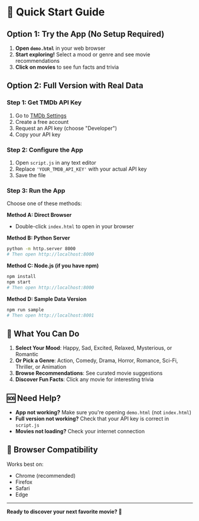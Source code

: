 # 🚀 Quick Start Guide

## Option 1: Try the App (No Setup Required)

1. **Open `demo.html`** in your web browser
2. **Start exploring!** Select a mood or genre and see movie recommendations
3. **Click on movies** to see fun facts and trivia

## Option 2: Full Version with Real Data

### Step 1: Get TMDb API Key
1. Go to [TMDb Settings](https://www.themoviedb.org/settings/api)
2. Create a free account
3. Request an API key (choose "Developer")
4. Copy your API key

### Step 2: Configure the App
1. Open `script.js` in any text editor
2. Replace `'YOUR_TMDB_API_KEY'` with your actual API key
3. Save the file

### Step 3: Run the App
Choose one of these methods:

**Method A: Direct Browser**
- Double-click `index.html` to open in your browser

**Method B: Python Server**
```bash
python -m http.server 8000
# Then open http://localhost:8000
```

**Method C: Node.js (if you have npm)**
```bash
npm install
npm start
# Then open http://localhost:8000
```

**Method D: Sample Data Version**
```bash
npm run sample
# Then open http://localhost:8001
```

## 🎯 What You Can Do

1. **Select Your Mood**: Happy, Sad, Excited, Relaxed, Mysterious, or Romantic
2. **Or Pick a Genre**: Action, Comedy, Drama, Horror, Romance, Sci-Fi, Thriller, or Animation
3. **Browse Recommendations**: See curated movie suggestions
4. **Discover Fun Facts**: Click any movie for interesting trivia

## 🆘 Need Help?

- **App not working?** Make sure you're opening `demo.html` (not `index.html`)
- **Full version not working?** Check that your API key is correct in `script.js`
- **Movies not loading?** Check your internet connection

## 📱 Browser Compatibility

Works best on:
- Chrome (recommended)
- Firefox
- Safari
- Edge

---

**Ready to discover your next favorite movie? 🍿** 